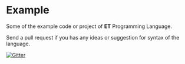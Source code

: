 # Example

Some of the example code or project of **ET** Programming Language.

Send a pull request if you has any ideas or suggestion for syntax of the language.

[![Gitter](https://badges.gitter.im/ET_lang/General.svg)](https://gitter.im/ET_lang/General?utm_source=badge&utm_medium=badge&utm_campaign=pr-badge)
